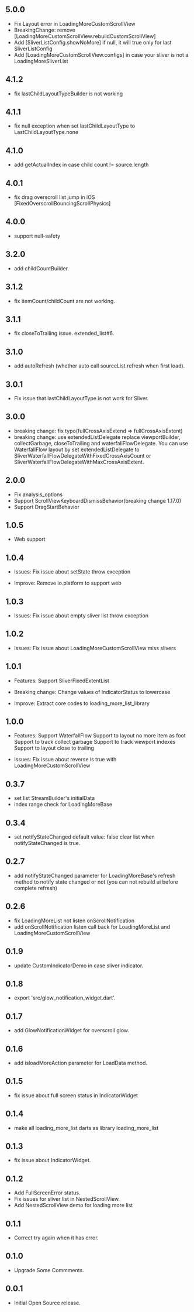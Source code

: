 ## 5.0.0

* Fix Layout error in LoadingMoreCustomScrollView
* BreakingChange: remove [LoadingMoreCustomScrollView.rebuildCustomScrollView]
* Add [SliverListConfig.showNoMore] if null, it will true only for last SliverListConfig
* Add [LoadingMoreCustomScrollView.configs] in case your sliver is not a LoadingMoreSliverList

## 4.1.2

* fix lastChildLayoutTypeBuilder is not working

## 4.1.1

* fix null exception when set lastChildLayoutType to LastChildLayoutType.none

## 4.1.0

* add getActualIndex in case child count != source.length

## 4.0.1

* fix drag overscroll list jump in iOS [FixedOverscrollBouncingScrollPhysics]

## 4.0.0

* support null-safety

## 3.2.0

* add childCountBuilder.

## 3.1.2

* fix itemCount/childCount are not working.

## 3.1.1

* fix closeToTrailing issue. extended_list#6.

## 3.1.0

* add autoRefresh (whether auto call sourceList.refresh when first load).

## 3.0.1

* Fix issue that lastChildLayoutType is not work for Sliver.

## 3.0.0

* breaking change: fix typo(fullCrossAxisExtend => fullCrossAxisExtent)
* breaking change: use extendedListDelegate replace viewportBuilder, collectGarbage, closeToTrailing and waterfallFlowDelegate. You can use WaterfallFlow layout by set extendedListDelegate to SliverWaterfallFlowDelegateWithFixedCrossAxisCount or SliverWaterfallFlowDelegateWithMaxCrossAxisExtent.

## 2.0.0

* Fix analysis_options
* Support ScrollViewKeyboardDismissBehavior(breaking change 1.17.0)
* Support DragStartBehavior

## 1.0.5

* Web support

## 1.0.4

* Issues:
  Fix issue about setState throw exception

* Improve:
  Remove io.platform to support web

## 1.0.3

* Issues:
  Fix issue about empty sliver list throw exception

## 1.0.2

* Issues:
  Fix issue about LoadingMoreCustomScrollView miss slivers

## 1.0.1

* Features:
  Support SliverFixedExtentList

* Breaking change:
  Change values of IndicatorStatus to lowercase

* Improve:
  Extract core codes to loading_more_list_library

## 1.0.0

* Features:
  Support WaterfallFlow
  Support to layout no more item as foot
  Support to track collect garbage
  Support to track viewport indexes
  Support to layout close to trailing

* Issues:
  Fix issue about reverse is true with LoadingMoreCustomScrollView

## 0.3.7

* set list StreamBuilder's initialData
* index range check for LoadingMoreBase

## 0.3.4

* set notifyStateChanged default value: false
  clear list when notifyStateChanged is true.

## 0.2.7

* add notifyStateChanged parameter for LoadingMoreBase's refresh method to notify state changed or not
  (you can not rebuild ui before complete refresh)

## 0.2.6

* fix LoadingMoreList not listen onScrollNotification
* add onScrollNotification listen call back for LoadingMoreList and LoadingMoreCustomScrollView

## 0.1.9

* update CustomIndicatorDemo in case sliver indicator.

## 0.1.8

* export 'src/glow_notification_widget.dart'.

## 0.1.7

* add GlowNotificationWidget for overscroll glow.

## 0.1.6

* add isloadMoreAction parameter for LoadData method.

## 0.1.5

* fix issue about full screen status in IndicatorWidget

## 0.1.4

* make all loading_more_list darts as library loading_more_list

## 0.1.3

* fix issue about IndicatorWidget.

## 0.1.2

* Add FullScreenError status.
* Fix issues for sliver list in NestedScrollView.
* Add NestedScrollView demo for loading more list

## 0.1.1

* Correct try again when it has error.

## 0.1.0

* Upgrade Some Commments.

## 0.0.1

* Initial Open Source release.

